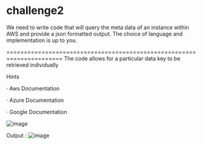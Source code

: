 # challenge2
We need to write code that will query the meta data of an instance within AWS and provide a json formatted output. The choice of language and implementation is up to you.

======================================================================
The code allows for a particular data key to be retrieved individually

Hints

·       Aws Documentation

·       Azure Documentation

·       Google Documentation

![image](https://user-images.githubusercontent.com/10312519/201327663-8e211320-3ce6-4a26-b464-02bd7090c6b4.png)

Output :
![image](https://user-images.githubusercontent.com/10312519/201528076-102c1bd8-a555-4483-996d-cc3b7410c8ae.png)
